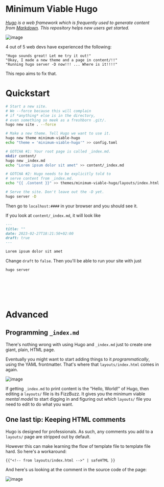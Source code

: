 Minimum Viable Hugo 
===================
*[Hugo](https://gohugo.io/) is a web framework which is frequently used to generate content from [Markdown](https://www.markdownguide.org/tools/hugo/). This repository helps new users get started.*


![image](https://user-images.githubusercontent.com/53230903/221623209-8a557a70-b81a-4232-a067-b3b0f1f1c577.png)

4 out of 5 web devs have experienced the following:

    "Hugo sounds great! Let me try it out!"
    "Okay, I made a new theme and a page in content/!!"
    "Running hugo server -D now!!! ... Where is it!!!!"

This repo aims to fix that.

# Quickstart

```bash
# Start a new site.
# We --force because this will complain
# if *anything* else is in the directory,
# even something so meek as a freshborn .git/.
hugo new site . --force

# Make a new theme. Tell Hugo we want to use it.
hugo new theme minimum-viable-hugo
echo "theme = 'minimum-viable-hugo'" >> config.toml

# GOTCHA #1: Your root page is called _index.md.
mkdir content/
hugo new _index.md
echo "Lorem ipsum dolor sit amet" >> content/_index.md

# GOTCHA #2: Hugo needs to be explicitly told to
# serve content from _index.md.
echo "{{ .Content }}" >> themes/minimum-viable-hugo/layouts/index.html

# Serve the site. Don't leave out the -D yet.
hugo server -D
```

Then go to `localhost:####` in your browser and you should see it.

If you look at `content/_index.md`, it will look like

```markdown
---
title: ""
date: 2023-02-27T18:21:50+02:00
draft: true
---

Lorem ipsum dolor sit amet
```

Change `draft` to `false`. Then you'll be able to run your site with just

```bash
hugo server
```

<br>
<br>
<br>
<br>

# Advanced

## Programming `_index.md`

There's nothing wrong with using Hugo and `_index.md` just to create one giant, plain, HTML page.

Eventually you might want to start adding things to it _programmatically_, using the YAML frontmatter. That's where that `layouts/index.html` comes in again.

![image](https://user-images.githubusercontent.com/53230903/222879440-af026be6-fa6c-42df-aa1c-4b66ca698e06.png)

If getting `_index.md` to print content is the "Hello, World!" of Hugo, then editing a `layouts/` file is its FizzBuzz. It gives you the minimum viable _mental model_ to start digging in and figuring out _which_ `layouts/` file you need to edit to do what you want.

## One last tip: Keeping HTML comments

Hugo is designed for professionals. As such, any comments you add to a `layouts/` page are stripped out by default.

However this can make learning the flow of template file to template file hard. So here's a workaround:

```
{{"<!-- from layouts/index.html -->" | safeHTML }}
```

And here's us looking at the comment in the source code of the page:

![image](https://user-images.githubusercontent.com/53230903/222880094-e612b6f1-1981-4476-855d-0600d1a04696.png)
